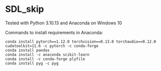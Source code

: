 # SDL_skip

Tested with Python 3.10.13 and Anaconda on Windows 10

Commands to install requirements in Anaconda:
```
conda install pytorch==1.12.0 torchvision==0.13.0 torchaudio==0.12.0 cudatoolkit=11.6 -c pytorch -c conda-forge
conda install pandas
conda install -c anaconda scikit-learn
conda install -c conda-forge plyfile
conda install pyg -c pyg
```
